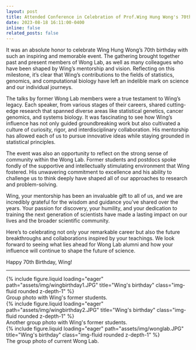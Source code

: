 ```yaml
---
layout: post
title: Attended Conference in Celebration of Prof.Wing Hung Wong's 70th Birthday
date: 2023-08-18 16:11:00-0400
inline: false
related_posts: false
---
```


It was an absolute honor to celebrate Wing Hung Wong’s 70th birthday with such an inspiring and memorable event. The gathering brought together past and present members of Wong Lab, as well as many colleagues who have been shaped by Wing’s mentorship and vision. Reflecting on this milestone, it’s clear that Wing’s contributions to the fields of statistics, genomics, and computational biology have left an indelible mark on science and our individual journeys.

The talks by former Wong Lab members were a true testament to Wing’s legacy. Each speaker, from various stages of their careers, shared cutting-edge research that spanned diverse areas like statistical genetics, cancer genomics, and systems biology. It was fascinating to see how Wing’s influence has not only guided groundbreaking work but also cultivated a culture of curiosity, rigor, and interdisciplinary collaboration. His mentorship has allowed each of us to pursue innovative ideas while staying grounded in statistical principles.

The event was also an opportunity to reflect on the strong sense of community within the Wong Lab. Former students and postdocs spoke fondly of the supportive and intellectually stimulating environment that Wing fostered. His unwavering commitment to excellence and his ability to challenge us to think deeply have shaped all of our approaches to research and problem-solving.

Wing, your mentorship has been an invaluable gift to all of us, and we are incredibly grateful for the wisdom and guidance you’ve shared over the years. Your passion for discovery, your humility, and your dedication to training the next generation of scientists have made a lasting impact on our lives and the broader scientific community.

Here’s to celebrating not only your remarkable career but also the future breakthroughs and collaborations inspired by your teachings. We look forward to seeing what lies ahead for Wong Lab alumni and how your influence will continue to shape the future of science.

Happy 70th Birthday, Wing!

---

<div class="row">
    <div class="col-sm mt-3 mt-md-0">
        {% include figure.liquid loading="eager" path="assets/img/wingbirthday1.JPG" title="Wing's birthday" class="img-fluid rounded z-depth-1" %}
    </div>
</div>
<div class="caption">
    Group photo with Wing's former students.
</div>

<div class="row">
    <div class="col-sm mt-3 mt-md-0">
        {% include figure.liquid loading="eager" path="assets/img/wingbirthday2.JPG" title="Wing's birthday" class="img-fluid rounded z-depth-1" %}
    </div>
</div>
<div class="caption">
    Another group photo with Wing's former students.
</div>

<div class="row">
    <div class="col-sm mt-3 mt-md-0">
        {% include figure.liquid loading="eager" path="assets/img/wonglab.JPG" title="Wing's birthday" class="img-fluid rounded z-depth-1" %}
    </div>
</div>
<div class="caption">
    The group photo of current Wong Lab.
</div>
